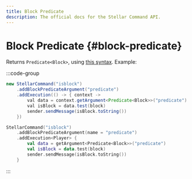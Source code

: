 ```yaml
---
title: Block Predicate
description: The official docs for the Stellar Command API.
---
```


# Block Predicate {#block-predicate}

Returns `Predicate<Block>`, using [this syntax](https://minecraft.wiki/w/Argument_types#minecraft:block_predicate). Example:

:::code-group
```Java
new StellarCommand("isblock")
    .addBlockPredicateArgument("predicate")
    .addExecution(() -> { context ->
        val data = context.getArgument<Predicate<Block>>("predicate")
        val isBlock = data.test(block)
        sender.sendMessage(isBlock.toString())
    })
```
```Kotlin
StellarCommand("isblock")
    .addBlockPredicateArgument(name = "predicate")
    .addExecution<Player> {
        val data = getArgument<Predicate<Block>>("predicate")
        val isBlock = data.test(block)
        sender.sendMessage(isBlock.toString())
    }
```
:::